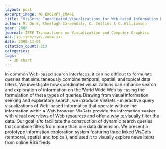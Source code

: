 ```yaml
---
layout: post
excerpt_image: NO_EXCERPT_IMAGE
title: "VisGets: Coordinated Visualizations for Web-based Information Exploration and Discovery"
author: M. Dörk, Sheelagh Carpendale, C. Collins & C. Williamson
year: 2008
journal: IEEE Transactions on Visualization and Computer Graphics
doi: 10.1109/TVCG.2008.175
date: 2008-11-01
citation_count: 213
categories:
tags:
  - 2D chart
---
```

In common Web-based search interfaces, it can be difficult to formulate queries that simultaneously combine temporal, spatial, and topical data filters. We investigate how coordinated visualizations can enhance search and exploration of information on the World Wide Web by easing the formulation of these types of queries. Drawing from visual information seeking and exploratory search, we introduce VisGets - interactive query visualizations of Web-based information that operate with online information within a Web browser. VisGets provide the information seeker with visual overviews of Web resources and offer a way to visually filter the data. Our goal is to facilitate the construction of dynamic search queries that combine filters from more than one data dimension. We present a prototype information exploration system featuring three linked VisGets (temporal, spatial, and topical), and used it to visually explore news items from online RSS feeds.
